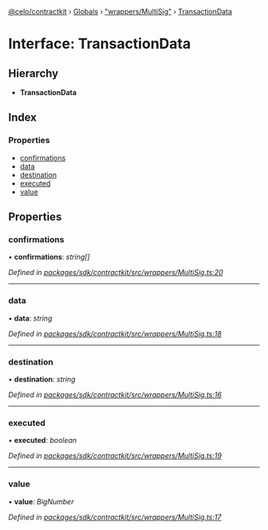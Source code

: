 [@celo/contractkit](../README.md) › [Globals](../globals.md) › ["wrappers/MultiSig"](../modules/_wrappers_multisig_.md) › [TransactionData](_wrappers_multisig_.transactiondata.md)

# Interface: TransactionData

## Hierarchy

* **TransactionData**

## Index

### Properties

* [confirmations](_wrappers_multisig_.transactiondata.md#confirmations)
* [data](_wrappers_multisig_.transactiondata.md#data)
* [destination](_wrappers_multisig_.transactiondata.md#destination)
* [executed](_wrappers_multisig_.transactiondata.md#executed)
* [value](_wrappers_multisig_.transactiondata.md#value)

## Properties

###  confirmations

• **confirmations**: *string[]*

*Defined in [packages/sdk/contractkit/src/wrappers/MultiSig.ts:20](https://github.com/celo-org/celo-monorepo/blob/contractkit-v1.2.2/packages/sdk/contractkit/src/wrappers/MultiSig.ts#L20)*

___

###  data

• **data**: *string*

*Defined in [packages/sdk/contractkit/src/wrappers/MultiSig.ts:18](https://github.com/celo-org/celo-monorepo/blob/contractkit-v1.2.2/packages/sdk/contractkit/src/wrappers/MultiSig.ts#L18)*

___

###  destination

• **destination**: *string*

*Defined in [packages/sdk/contractkit/src/wrappers/MultiSig.ts:16](https://github.com/celo-org/celo-monorepo/blob/contractkit-v1.2.2/packages/sdk/contractkit/src/wrappers/MultiSig.ts#L16)*

___

###  executed

• **executed**: *boolean*

*Defined in [packages/sdk/contractkit/src/wrappers/MultiSig.ts:19](https://github.com/celo-org/celo-monorepo/blob/contractkit-v1.2.2/packages/sdk/contractkit/src/wrappers/MultiSig.ts#L19)*

___

###  value

• **value**: *BigNumber*

*Defined in [packages/sdk/contractkit/src/wrappers/MultiSig.ts:17](https://github.com/celo-org/celo-monorepo/blob/contractkit-v1.2.2/packages/sdk/contractkit/src/wrappers/MultiSig.ts#L17)*
